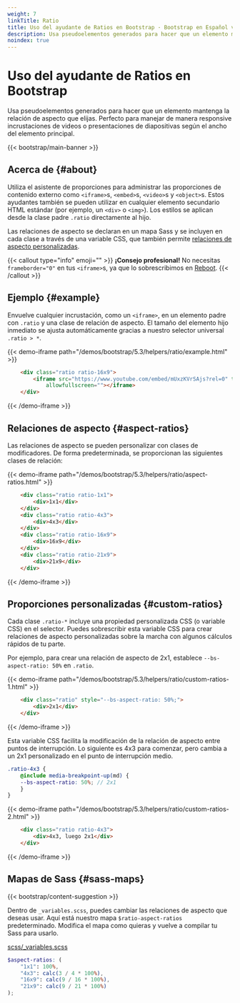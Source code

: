 ```yaml
---
weight: 7
linkTitle: Ratio
title: Uso del ayudante de Ratios en Bootstrap · Bootstrap en Español v5.3
description: Usa pseudoelementos generados para hacer que un elemento mantenga la relación de aspecto que elijas. Perfecto para manejar de manera responsive incrustaciones de videos o presentaciones de diapositivas según el ancho del elemento principal.
noindex: true
---
```


# Uso del ayudante de Ratios en Bootstrap

Usa pseudoelementos generados para hacer que un elemento mantenga la relación de aspecto que elijas. Perfecto para manejar de manera responsive incrustaciones de videos o presentaciones de diapositivas según el ancho del elemento principal.

{{< bootstrap/main-banner >}}

Acerca de {#about}
-------------------

Utiliza el asistente de proporciones para administrar las proporciones de contenido externo como `<iframe>`s, `<embed>`s, `<video>`s y `<object>`s. Estos ayudantes también se pueden utilizar en cualquier elemento secundario HTML estándar (por ejemplo, un `<div>` o `<img>`). Los estilos se aplican desde la clase padre `.ratio` directamente al hijo.

Las relaciones de aspecto se declaran en un mapa Sass y se incluyen en cada clase a través de una variable CSS, que también permite [relaciones de aspecto personalizadas](#custom-ratios).

{{< callout type="info" emoji="" >}}
**¡Consejo profesional!** No necesitas `frameborder="0"` en tus `<iframe>`s, ya que lo sobrescribimos en [Reboot](/bootstrap/5.3/content/reboot).
{{< /callout >}}

Ejemplo {#example}
-------------------

Envuelve cualquier incrustación, como un `<iframe>`, en un elemento padre con `.ratio` y una clase de relación de aspecto. El tamaño del elemento hijo inmediato se ajusta automáticamente gracias a nuestro selector universal `.ratio > *`.

{{< demo-iframe path="/demos/bootstrap/5.3/helpers/ratio/example.html" >}}
```html {filename="HTML"}
    <div class="ratio ratio-16x9">
        <iframe src="https://www.youtube.com/embed/mUxzKVrSAjs?rel=0" title="Video de YouTube"
            allowfullscreen=""></iframe>
    </div>
```
{{< /demo-iframe >}}

Relaciones de aspecto {#aspect-ratios}
---------------------------------------

Las relaciones de aspecto se pueden personalizar con clases de modificadores. De forma predeterminada, se proporcionan las siguientes clases de relación:

{{< demo-iframe path="/demos/bootstrap/5.3/helpers/ratio/aspect-ratios.html" >}}
```html {filename="HTML"}
    <div class="ratio ratio-1x1">
        <div>1x1</div>
    </div>
    <div class="ratio ratio-4x3">
        <div>4x3</div>
    </div>
    <div class="ratio ratio-16x9">
        <div>16x9</div>
    </div>
    <div class="ratio ratio-21x9">
        <div>21x9</div>
    </div>
```
{{< /demo-iframe >}}

Proporciones personalizadas {#custom-ratios}
---------------------------------------------

Cada clase `.ratio-*` incluye una propiedad personalizada CSS (o variable CSS) en el selector. Puedes sobrescribir esta variable CSS para crear relaciones de aspecto personalizadas sobre la marcha con algunos cálculos rápidos de tu parte.

Por ejemplo, para crear una relación de aspecto de 2x1, establece `--bs-aspect-ratio: 50%` en `.ratio`.

{{< demo-iframe path="/demos/bootstrap/5.3/helpers/ratio/custom-ratios-1.html" >}}
```html {filename="HTML"}
    <div class="ratio" style="--bs-aspect-ratio: 50%;">
        <div>2x1</div>
    </div>
```
{{< /demo-iframe >}}

Esta variable CSS facilita la modificación de la relación de aspecto entre puntos de interrupción. Lo siguiente es 4x3 para comenzar, pero cambia a un 2x1 personalizado en el punto de interrupción medio.

```scss {filename="SCSS"}
.ratio-4x3 {
    @include media-breakpoint-up(md) {
    --bs-aspect-ratio: 50%; // 2x1
    }
}
```

{{< demo-iframe path="/demos/bootstrap/5.3/helpers/ratio/custom-ratios-2.html" >}}
```html {filename="HTML"}
    <div class="ratio ratio-4x3">
        <div>4x3, luego 2x1</div>
    </div>
```
{{< /demo-iframe >}}

Mapas de Sass {#sass-maps}
---------------------------

{{< bootstrap/content-suggestion >}}

Dentro de `_variables.scss`, puedes cambiar las relaciones de aspecto que deseas usar. Aquí está nuestro mapa `$ratio-aspect-ratios` predeterminado. Modifica el mapa como quieras y vuelve a compilar tu Sass para usarlo.

[scss/_variables.scss](https://github.com/twbs/bootstrap/blob/v5.3.2/scss/_variables.scss)

```scss {filename="scss/_variables.scss"}
$aspect-ratios: (
    "1x1": 100%,
    "4x3": calc(3 / 4 * 100%),
    "16x9": calc(9 / 16 * 100%),
    "21x9": calc(9 / 21 * 100%)
);
```
